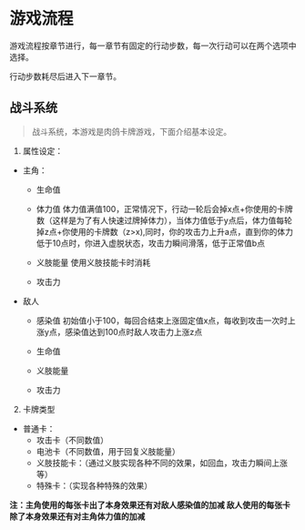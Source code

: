 
# 游戏流程

游戏流程按章节进行，每一章节有固定的行动步数，每一次行动可以在两个选项中选择。

行动步数耗尽后进入下一章节。

## 战斗系统

>战斗系统，本游戏是肉鸽卡牌游戏，下面介绍基本设定。

1. 属性设定：

- 主角：

  - 生命值
  
  - 体力值  体力值满值100，正常情况下，行动一轮后会掉x点+你使用的卡牌数（这样是为了有人快速过牌掉体力），当体力值低于y点后，体力值每轮掉z点+你使用的卡牌数（z>x),同时，你的攻击力上升a点，直到你的体力低于10点时，你进入虚脱状态，攻击力瞬间滑落，低于正常值b点

  - 义肢能量   使用义肢技能卡时消耗

  - 攻击力  

- 敌人
  - 感染值  初始值小于100，每回合结束上涨固定值x点，每收到攻击一次时上涨y点，感染值达到100点时敌人攻击力上涨z点

  - 生命值
  
  - 义肢能量

  - 攻击力

2. 卡牌类型

- 普通卡：
  - 攻击卡（不同数值）
  - 电池卡（不同数值，用于回复义肢能量）
  - 义肢技能卡：（通过义肢实现各种不同的效果，如回血，攻击力瞬间上涨等）
  - 特殊卡：（实现各种特殊的效果）

**注：主角使用的每张卡出了本身效果还有对敌人感染值的加减
敌人使用的每张卡除了本身效果还有对主角体力值的加减**
